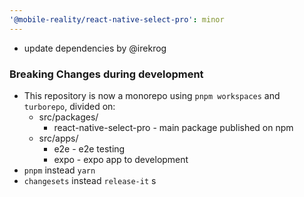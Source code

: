 ```yaml
---
'@mobile-reality/react-native-select-pro': minor
---
```


* update dependencies by @irekrog

### Breaking Changes during development
* This repository is now a monorepo using `pnpm workspaces` and `turborepo`, divided on:
  * src/packages/
    * react-native-select-pro - main package published on npm
  * src/apps/
    * e2e - e2e testing
    * expo - expo app to development
* `pnpm` instead `yarn`
* `changesets` instead `release-it`
s
